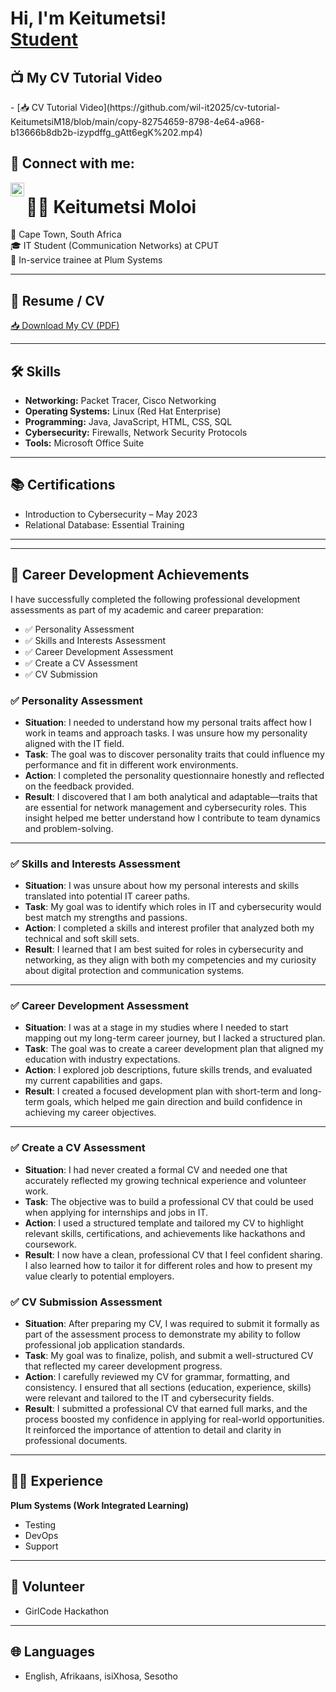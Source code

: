 <h1>Hi, I'm Keitumetsi! <br/><a href="https://github.com/joshmadakor1">Student</a>

<h2>📺 My CV Tutorial Video</h2>
- [📥 CV Tutorial Video](https://github.com/wil-it2025/cv-tutorial-KeitumetsiM18/blob/main/copy-82754659-8798-4e64-a968-b13666b8db2b-izypdffg_gAtt6egK%202.mp4)

<h2> 🤳 Connect with me:</h2>


[<img align="left" alt="JoshMadakor | LinkedIn" width="22px" src="https://cdn.jsdelivr.net/npm/simple-icons@v3/icons/linkedin.svg" />][linkedin]


[linkedin]: https://linkedin.com/in/joshmadakor

<!--
**joshmadakor1/joshmadakor1** is a ✨ _special_ ✨ repository because its `README.md` (this file) appears on your GitHub profile.

Here are some ideas to get you started:

- 🔭 I’m currently working on ...
- 🌱 I’m currently learning ...
- 👯 I’m looking to collaborate on ...
- 🤔 I’m looking for help with ...
- 💬 Ask me about ...
- 📫 How to reach me: ...
- 😄 Pronouns: ...
- ⚡ Fun fact: ...
-->
# 👩‍💻 Keitumetsi Moloi

📍 Cape Town, South Africa  
🎓 IT Student (Communication Networks) at CPUT  
💼 In-service trainee at Plum Systems  

---

## 📄 Resume / CV

[📥 Download My CV (PDF)](https://github.com/wil-it2025/cv-tutorial-KeitumetsiM18/blob/main/Keitumetsi_Moloi_CV.pdf)

---

## 🛠 Skills
- **Networking:** Packet Tracer, Cisco Networking
- **Operating Systems:** Linux (Red Hat Enterprise)
- **Programming:** Java, JavaScript, HTML, CSS, SQL
- **Cybersecurity:** Firewalls, Network Security Protocols
- **Tools:** Microsoft Office Suite

---

## 📚 Certifications
- Introduction to Cybersecurity – May 2023  
- Relational Database: Essential Training  

---
---

## 🏅 Career Development Achievements

I have successfully completed the following professional development assessments as part of my academic and career preparation:

- ✅ Personality Assessment  
- ✅ Skills and Interests Assessment    
- ✅ Career Development Assessment  
- ✅ Create a CV Assessment
- ✅ CV Submission

### ✅ **Personality Assessment**

- **Situation**: I needed to understand how my personal traits affect how I work in teams and approach tasks. I was unsure how my personality aligned with the IT field.
- **Task**: The goal was to discover personality traits that could influence my performance and fit in different work environments.
- **Action**: I completed the personality questionnaire honestly and reflected on the feedback provided.
- **Result**: I discovered that I am both analytical and adaptable—traits that are essential for network management and cybersecurity roles. This insight helped me better understand how I contribute to team dynamics and problem-solving.

---

### ✅ **Skills and Interests Assessment**

- **Situation**: I was unsure about how my personal interests and skills translated into potential IT career paths.
- **Task**: My goal was to identify which roles in IT and cybersecurity would best match my strengths and passions.
- **Action**: I completed a skills and interest profiler that analyzed both my technical and soft skill sets.
- **Result**: I learned that I am best suited for roles in cybersecurity and networking, as they align with both my competencies and my curiosity about digital protection and communication systems.

---

### ✅ **Career Development Assessment**

- **Situation**: I was at a stage in my studies where I needed to start mapping out my long-term career journey, but I lacked a structured plan.
- **Task**: The goal was to create a career development plan that aligned my education with industry expectations.
- **Action**: I explored job descriptions, future skills trends, and evaluated my current capabilities and gaps.
- **Result**: I created a focused development plan with short-term and long-term goals, which helped me gain direction and build confidence in achieving my career objectives.

---

### ✅ **Create a CV Assessment**

- **Situation**: I had never created a formal CV and needed one that accurately reflected my growing technical experience and volunteer work.
- **Task**: The objective was to build a professional CV that could be used when applying for internships and jobs in IT.
- **Action**: I used a structured template and tailored my CV to highlight relevant skills, certifications, and achievements like hackathons and coursework.
- **Result**: I now have a clean, professional CV that I feel confident sharing. I also learned how to tailor it for different roles and how to present my value clearly to potential employers.

### ✅ **CV Submission Assessment**

- **Situation**: After preparing my CV, I was required to submit it formally as part of the assessment process to demonstrate my ability to follow professional job application standards.
- **Task**: My goal was to finalize, polish, and submit a well-structured CV that reflected my career development progress.
- **Action**: I carefully reviewed my CV for grammar, formatting, and consistency. I ensured that all sections (education, experience, skills) were relevant and tailored to the IT and cybersecurity fields.
- **Result**: I submitted a professional CV that earned full marks, and the process boosted my confidence in applying for real-world opportunities. It reinforced the importance of attention to detail and clarity in professional documents.

---

## 👩‍💼 Experience
**Plum Systems (Work Integrated Learning)**  
- Testing  
- DevOps  
- Support  

---

## 🤝 Volunteer
- GirlCode Hackathon

---

## 🌐 Languages
- English, Afrikaans, isiXhosa, Sesotho

